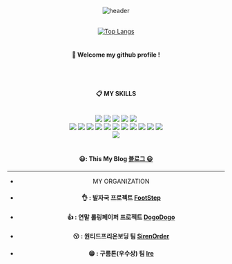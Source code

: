 


<div align="center"> 

![header](https://capsule-render.vercel.app/api?type=soft&color=auto&height=150&section=header&text=Daeho%20LEE%20GitHub&fontSize=50)
  <br/>
  <br/>
 
 [![Top Langs](https://github-readme-stats.vercel.app/api/top-langs/?username=TaehoLEEKR&layout=compact)](https://github.com/TaehoLEEKR/github-readme-stats)
<br/>
  <br/>
####  🥇 Welcome my github profile !

  
 <br/>
 <br/>
  
####  :clipboard: MY SKILLS
  
 <br/>
  
<img src="https://img.shields.io/badge/JAVA-007396?style=for-the-badge&logo=Java&logoColor=white">
<img src="https://img.shields.io/badge/JavaScript-F7DF1E?style=for-the-badge&logo=JavaScript&logoColor=white">
<img src="https://img.shields.io/badge/Spring-6DB33F?style=for-the-badge&logo=Spring&logoColor=white">
<img src="https://img.shields.io/badge/HTML5-E34F26?style=for-the-badge&logo=HTML5&logoColor=white">
<img src="https://img.shields.io/badge/CSS3-1572B6?style=for-the-badge&logo=CSS3&logoColor=white"> <br>
<img src="https://img.shields.io/badge/MySQL-4479A1?style=for-the-badge&logo=MySQL&logoColor=white">
<img src="https://img.shields.io/badge/Oracle-F80000?style=for-the-badge&logo=Oracle&logoColor=white"> 
<img src="https://img.shields.io/badge/aws-232F3E?style=for-the-badge&logo=Amazon aws&logoColor=white">
<img src="https://img.shields.io/badge/Eclipse-2C2255?style=for-the-badge&logo=Eclipse%20IDE&logoColor=white">
<img src="https://img.shields.io/badge/github-181717?style=for-the-badge&logo=github&logoColor=white">
<img src="https://img.shields.io/badge/VSCode-007ACC?style=for-the-badge&logo=VisualStudioCode&logoColor=white">
<img src="https://img.shields.io/badge/Intellij-007ACC?style=for-the-badge&logo=Intellij&logoColor=white">
<img src="https://img.shields.io/badge/Python-007396?style=for-the-badge&logo=Python&logoColor=white">
<img src="https://img.shields.io/badge/MsSQL-4479A1?style=for-the-badge&logo=MSSQL&logoColor=white">
<img src="https://img.shields.io/badge/Django-6DB33F?style=for-the-badge&logo=Django&logoColor=white">
<img src="https://img.shields.io/badge/.NET-6DB33F?style=for-the-badge&logo=.NET&logoColor=white">
 <br>
<img src="https://img.shields.io/badge/WPF-6DB33F?style=for-the-badge&logo=WPF&logoColor=white">
  
 
   <br/>
   <br/>


  #### 😃: This My Blog [블로그 😃](https://ldh7728.tistory.com/)

  ---
* MY ORGANIZATION

* #### 👌 : 발자국 프로젝트 [FootStep](https://github.com/FootStepteam)
* #### 👍 : 연말 롤링페이퍼 프로젝트 [DogoDogo](https://github.com/dogo-dogo)
* #### 😗 : 원티드프리온보딩 팀 [SirenOrder](https://github.com/Siren-repo)
* #### 😁 : 구름톤(우수상) 팀 [Ire](https://github.com/groomthon-7)
